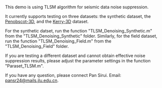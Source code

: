 This demo is using TLSM algorithm for seismic data noise suppression.

It currently supports testing on three datasets: the synthetic dataset, the [Penobscot-3D](https://wiki.seg.org/wiki/Penobscot_3D), and the [Kerry-3D](https://wiki.seg.org/wiki/Kerry-3D) dataset.

For the synthetic datset,  run the function "TLSM_Denoising_Synthetic.m" from the "TLSM_Denoising_Synthetic" folder.  Similarly, for the field dataset, run the function "TLSM_Denoising_Field.m" from the "TLSM_Denoising_Field" folder.

If you are testing a different dataset and cannot obtain effective noise suppression results, please adjust the parameter settings in the function "Paraset_TLSM.m".

If you have any question, please connect Pan Sirui. Email: pansr24@mails.jlu.edu.cn.

